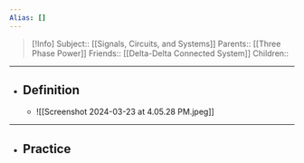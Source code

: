 ```yaml
---
Alias: []
---
```

> [!Info]
> Subject:: [[Signals, Circuits, and Systems]]
> Parents:: [[Three Phase Power]]
> Friends:: [[Delta-Delta Connected System]]
> Children:: 
---
- ## Definition
	- ![[Screenshot 2024-03-23 at 4.05.28 PM.jpeg]]
---
- ## Practice